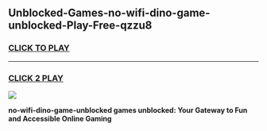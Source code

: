 
## Unblocked-Games-no-wifi-dino-game-unblocked-Play-Free-qzzu8
<h3>
<a href="https://premium76.site?title=no-wifi-dino-game-unblocked&ref=10A">CLICK TO PLAY</a></h3>
<hr>

<h3>
<a href="https://premium76.site?title=no-wifi-dino-game-unblocked&ref=10A">CLICK 2 PLAY</a>
  
</h3>

<a href="https://premium76.site?title=no-wifi-dino-game-unblocked&ref=10A"><img src="https://clearcache.store/games.png"></a>


**no-wifi-dino-game-unblocked games unblocked: Your Gateway to Fun and Accessible Online Gaming**
